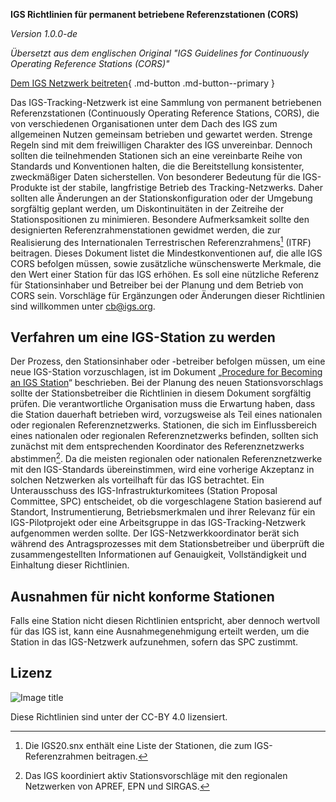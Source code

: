 **IGS Richtlinien für permanent betriebene Referenzstationen (CORS)**

*Version 1.0.0-de*

*Übersetzt aus dem englischen Original "IGS Guidelines for Continuously Operating Reference Stations (CORS)"*

[Dem IGS Netzwerk beitreten](https://igs.org/network-resources/#propose-new-site){ .md-button .md-button--primary }

Das IGS-Tracking-Netzwerk ist eine Sammlung von permanent betriebenen Referenzstationen (Continuously Operating Reference Stations, CORS), die von verschiedenen Organisationen unter dem Dach des IGS zum allgemeinen Nutzen gemeinsam betrieben und gewartet werden. Strenge Regeln sind mit dem freiwilligen Charakter des IGS unvereinbar. Dennoch sollten die teilnehmenden Stationen sich an eine vereinbarte Reihe von Standards und Konventionen halten, die die Bereitstellung konsistenter, zweckmäßiger Daten sicherstellen. Von besonderer Bedeutung für die IGS-Produkte ist der stabile, langfristige Betrieb des Tracking-Netzwerks. Daher sollten alle Änderungen an der Stationskonfiguration oder der Umgebung sorgfältig geplant werden, um Diskontinuitäten in der Zeitreihe der Stationspositionen zu minimieren. Besondere Aufmerksamkeit sollte den designierten Referenzrahmenstationen gewidmet werden, die zur Realisierung des Internationalen Terrestrischen Referenzrahmens[^1] (ITRF) beitragen.
Dieses Dokument listet die Mindestkonventionen auf, die alle IGS CORS befolgen müssen, sowie zusätzliche wünschenswerte Merkmale, die den Wert einer Station für das IGS erhöhen. Es soll eine nützliche Referenz für Stationsinhaber und Betreiber bei der Planung und dem Betrieb von CORS sein. Vorschläge für Ergänzungen oder Änderungen dieser Richtlinien sind willkommen unter [cb@igs.org](mailto:cb@igs.org).

## Verfahren um eine IGS-Station zu werden

Der Prozess, den Stationsinhaber oder -betreiber befolgen müssen, um eine neue IGS-Station vorzuschlagen, ist im Dokument „[Procedure for Becoming an IGS Station](https://files.igs.org/pub/resource/guidelines/Procedure_for_Becoming_an_IGS_Station.pdf)“ beschrieben. Bei der Planung des neuen Stationsvorschlags sollte der Stationsbetreiber die Richtlinien in diesem Dokument sorgfältig prüfen. Die verantwortliche Organisation muss die Erwartung haben, dass die Station dauerhaft betrieben wird, vorzugsweise als Teil eines nationalen oder regionalen Referenznetzwerks. Stationen, die sich im Einflussbereich eines nationalen oder regionalen Referenznetzwerks befinden, sollten sich zunächst mit dem entsprechenden Koordinator des Referenznetzwerks abstimmen[^2]. Da die meisten regionalen oder nationalen Referenznetzwerke mit den IGS-Standards übereinstimmen, wird eine vorherige Akzeptanz in solchen Netzwerken als vorteilhaft für das IGS betrachtet. Ein Unterausschuss des IGS-Infrastrukturkomitees (Station Proposal Committee, SPC) entscheidet, ob die vorgeschlagene Station basierend auf Standort, Instrumentierung, Betriebsmerkmalen und ihrer Relevanz für ein IGS-Pilotprojekt oder eine Arbeitsgruppe in das IGS-Tracking-Netzwerk aufgenommen werden sollte.
Der IGS-Netzwerkkoordinator berät sich während des Antragsprozesses mit dem Stationsbetreiber und überprüft die zusammengestellten Informationen auf Genauigkeit, Vollständigkeit und Einhaltung dieser Richtlinien.

## Ausnahmen für nicht konforme Stationen

Falls eine Station nicht diesen Richtlinien entspricht, aber dennoch wertvoll für das IGS ist, kann eine Ausnahmegenehmigung erteilt werden, um die Station in das IGS-Netzwerk aufzunehmen, sofern das SPC zustimmt.

## Lizenz

![Image title](assets/images/ccby40.png)

Diese Richtlinien sind unter der CC-BY 4.0 lizensiert.

[^1]: Die IGS20.snx enthält eine Liste der Stationen, die zum IGS-Referenzrahmen beitragen.
[^2]: Das IGS koordiniert aktiv Stationsvorschläge mit den regionalen Netzwerken von APREF, EPN und SIRGAS.
